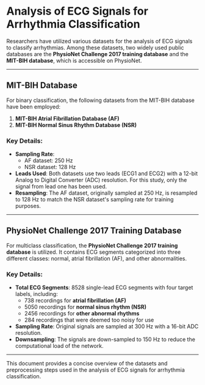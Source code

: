 # Analysis of ECG Signals for Arrhythmia Classification

Researchers have utilized various datasets for the analysis of ECG signals to classify arrhythmias. Among these datasets, two widely used public databases are the **PhysioNet Challenge 2017 training database** and the **MIT-BIH database**, which is accessible on PhysioNet.

---

## MIT-BIH Database

For binary classification, the following datasets from the MIT-BIH database have been employed:  
1. **MIT-BIH Atrial Fibrillation Database (AF)**  
2. **MIT-BIH Normal Sinus Rhythm Database (NSR)**  

### Key Details:  
- **Sampling Rate**:  
  - AF dataset: 250 Hz  
  - NSR dataset: 128 Hz  
- **Leads Used**: Both datasets use two leads (ECG1 and ECG2) with a 12-bit Analog to Digital Converter (ADC) resolution. For this study, only the signal from lead one has been used.  
- **Resampling**: The AF dataset, originally sampled at 250 Hz, is resampled to 128 Hz to match the NSR dataset's sampling rate for training purposes.

---

## PhysioNet Challenge 2017 Training Database

For multiclass classification, the **PhysioNet Challenge 2017 training database** is utilized. It contains ECG segments categorized into three different classes: normal, atrial fibrillation (AF), and other abnormalities.

### Key Details:  
- **Total ECG Segments**: 8528 single-lead ECG segments with four target labels, including:  
  - 738 recordings for **atrial fibrillation (AF)**  
  - 5050 recordings for **normal sinus rhythm (NSR)**  
  - 2456 recordings for **other abnormal rhythms**  
  - 284 recordings that were deemed too noisy for use  
- **Sampling Rate**: Original signals are sampled at 300 Hz with a 16-bit ADC resolution.  
- **Downsampling**: The signals are down-sampled to 150 Hz to reduce the computational load of the network.

---

This document provides a concise overview of the datasets and preprocessing steps used in the analysis of ECG signals for arrhythmia classification. 
